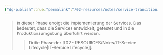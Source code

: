 ```yaml
---
{"dg-publish":true,"permalink":"/02-resources/notes/service-transition/","tags":["GFN/LF06"],"noteIcon":"","updated":"2025-07-12T13:31:41.314+02:00"}
---
```


>In dieser Phase erfolgt die Implementierung der Services. Das bedeutet, dass die Services entwickelt, getestet und in die Produktionsumgebung überführt werden.
>>Dritte Phase der [[02 - RESOURCES/Notes/IT-Sercice Lifecycle\|IT-Sercice Lifecycle]].